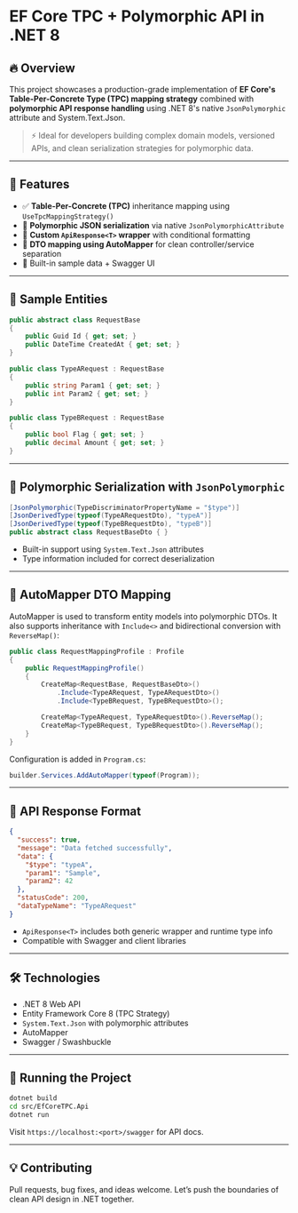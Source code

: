 # EF Core TPC + Polymorphic API in .NET 8

## 🔥 Overview
This project showcases a production-grade implementation of **EF Core's Table-Per-Concrete Type (TPC) mapping strategy** combined with **polymorphic API response handling** using .NET 8's native `JsonPolymorphic` attribute and System.Text.Json.

> ⚡ Ideal for developers building complex domain models, versioned APIs, and clean serialization strategies for polymorphic data.

---

## 🎯 Features

- ✅ **Table-Per-Concrete (TPC)** inheritance mapping using `UseTpcMappingStrategy()`
- 🔄 **Polymorphic JSON serialization** via native `JsonPolymorphicAttribute`
- 🧾 **Custom `ApiResponse<T>` wrapper** with conditional formatting
- 🔀 **DTO mapping using AutoMapper** for clean controller/service separation
- 🧪 Built-in sample data + Swagger UI

---

## 🧩 Sample Entities

```csharp
public abstract class RequestBase
{
    public Guid Id { get; set; }
    public DateTime CreatedAt { get; set; }
}

public class TypeARequest : RequestBase
{
    public string Param1 { get; set; }
    public int Param2 { get; set; }
}

public class TypeBRequest : RequestBase
{
    public bool Flag { get; set; }
    public decimal Amount { get; set; }
}
```

---

## 🔁 Polymorphic Serialization with `JsonPolymorphic`

```csharp
[JsonPolymorphic(TypeDiscriminatorPropertyName = "$type")]
[JsonDerivedType(typeof(TypeARequestDto), "typeA")]
[JsonDerivedType(typeof(TypeBRequestDto), "typeB")]
public abstract class RequestBaseDto { }
```

- Built-in support using `System.Text.Json` attributes
- Type information included for correct deserialization

---

## 🔄 AutoMapper DTO Mapping

AutoMapper is used to transform entity models into polymorphic DTOs. It also supports inheritance with `Include<>` and bidirectional conversion with `ReverseMap()`:

```csharp
public class RequestMappingProfile : Profile
{
    public RequestMappingProfile()
    {
        CreateMap<RequestBase, RequestBaseDto>()
            .Include<TypeARequest, TypeARequestDto>()
            .Include<TypeBRequest, TypeBRequestDto>();

        CreateMap<TypeARequest, TypeARequestDto>().ReverseMap();
        CreateMap<TypeBRequest, TypeBRequestDto>().ReverseMap();
    }
}
```

Configuration is added in `Program.cs`:
```csharp
builder.Services.AddAutoMapper(typeof(Program));
```

---

## 🔁 API Response Format

```json
{
  "success": true,
  "message": "Data fetched successfully",
  "data": {
    "$type": "typeA",
    "param1": "Sample",
    "param2": 42
  },
  "statusCode": 200,
  "dataTypeName": "TypeARequest"
}
```

- `ApiResponse<T>` includes both generic wrapper and runtime type info
- Compatible with Swagger and client libraries

---

## 🛠️ Technologies

- .NET 8 Web API
- Entity Framework Core 8 (TPC Strategy)
- `System.Text.Json` with polymorphic attributes
- AutoMapper
- Swagger / Swashbuckle

---

## 🚀 Running the Project

```bash
dotnet build
cd src/EfCoreTPC.Api
dotnet run
```
Visit `https://localhost:<port>/swagger` for API docs.

---

## 💡 Contributing

Pull requests, bug fixes, and ideas welcome. Let’s push the boundaries of clean API design in .NET together.

